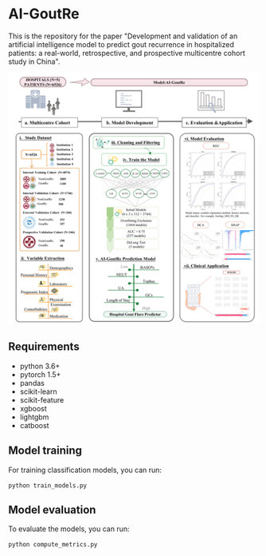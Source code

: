 # AI-GoutRe
This is the repository for the paper "Development and validation of an artificial intelligence model to predict gout recurrence in hospitalized patients: a real-world, retrospective, and prospective multicentre cohort study in China".

![GoutRe](/pic.TIF)

## Requirements
* python 3.6+
* pytorch 1.5+
* pandas
* scikit-learn
* scikit-feature
* xgboost
* lightgbm
* catboost

## Model training
For training classification models, you can run:
```
python train_models.py
```

## Model evaluation
To evaluate the models, you can run:
```
python compute_metrics.py
```
